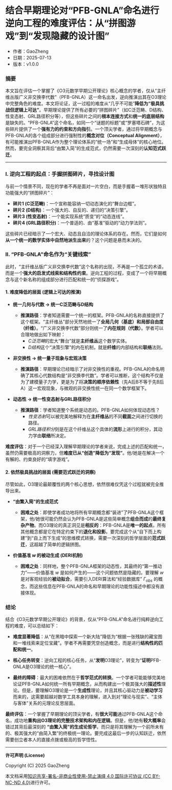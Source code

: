 # **结合早期理论对“PFB-GNLA”命名进行逆向工程的难度评估：从“拼图游戏”到“发现隐藏的设计图”**

- 作者：GaoZheng
- 日期：2025-07-13
- 版本：v1.0.0

### 摘要

本文旨在评估一个掌握了《O3元数学早期公开理论》核心概念的学者，仅从“主纤维丛版广义非交换李代数”（PFB-GNLA）这一命名出发，逆向推演出其在O3理论中完整角色的难度。本文将论证，这一过程的难度从“几乎不可能”**降低为“极具挑战但逻辑上可达”**。早期理论提供了所有必要的“拼图碎片”（如C泛范畴、D结构、性变态射、GRL路径积分等），但这些碎片之间的**根本连接方式**和**统一的底层结构**是缺失的。“PFB-GNLA”这个命名，如同一个“谜题的标题”或“罗塞塔石碑”，为这些碎片提供了一个**强有力的约束和方向指引**。一个顶尖学者，通过将早期概念与PFB-GNLA的各个组成部分进行强制性的**概念对位（Conceptual Alignment）**，有可能推演出PFB-GNLA作为整个理论体系的“统一场”和“生成母体”的核心地位。然而，要完全洞察其背后“由繁入简”的生成范式，仍然需要一次深刻的**认知范式跃迁**。

---

### I. 逆向工程的起点：手握拼图碎片，寻找设计图

与前一个情景不同，现在的学者不再是面对一片空白，而是手握着一堆形状独特且功能强大的“拼图碎片”：

*   **碎片1 (C泛范畴)**：一个宣称能容纳一切动态演化的“舞台边框”。
*   **碎片2 (D结构)**：一个强大的、自反的、递归的“决策引擎”。
*   **碎片3 (性变态射)**：一个能实现系统“质变”的“动态连线”。
*   **碎片4 (GRL路径积分)**：一个普适的、由“基准”驱动的“动力学法则”。

这些碎片已经暗示了一个宏大、动态且自洽的理论体系的存在。然而，它们是如何**从一个统一的数学实体中自然地派生出来**的？这个问题是悬而未决的。

### II. “PFB-GNLA”命名作为“关键线索”

此时，“主纤维丛版广义非交换李代数”这个名称的出现，不再是一个孤立的术语，而是一个**强大的启发式线索和结构性约束**。逆向工程的过程，变成了一个将早期概念与这个新名称的组成部分进行匹配和统一的“侦探游戏”。

#### 1. 难度降低的层面 (逻辑上可达的推演)

*   **统一几何与代数 -> 统一C泛范畴与D结构**
    *   **推演路径**：学者知道需要一个统一的框架。PFB-GNLA的名称直接提供了这个框架。“主纤维丛”部分天然地统一了**全局几何（基底）**和**局部自由度（纤维）**。“广义非交换李代数”部分则统一了**内在规则（代数）**。学者可以合理地做出如下映射：
        *   $C泛范畴$的宏大“舞台”就是**主纤维丛**这个数学实体。
        *   $D结构$这个“决策引擎”的内在机制，就是**纤维**的内部结构和**联络**法则。

*   **非交换性 -> 统一量子现象与宏观决策**
    *   **推演路径**：早期理论已经暗示了对非交换性的重视。PFB-GNLA的命名明确了其核心代数结构是“非交换李代数”。学者可以推断，这个结构不仅是为了建模量子力学，更是为了将**决策的顺序依赖性**（先A后B不等于先B后A）这一宏观现象，与微观的非交换性统一在同一个数学框架下。

*   **动态性 -> 统一性变态射与GRL路径积分**
    *   **推演路径**：学者知道整个系统是动态的。PFB-GNLA如何体现动态性？
        *   $性变态射$可以被完美地解释为在**主纤维丛**的不同**截面**之间进行切换的路径。
        *   $GRL路径积分$则是在这个纤维丛这个具体的**流形**上进行的积分，其动力学由**联络**所决定。

**难度评估**：对于一个已经深入理解早期理论的学者来说，完成上述的匹配和统一，虽然仍需要极高的洞察力，但**难度已从“创造”降低为“发现”**。他/她是在解决一个有解的、约束良好的“填字游戏”。

#### 2. 依然极具挑战的层面 (需要范式跃迁的洞察)

尽管如此，O3理论最颠覆性的两个核心思想，依然很难仅凭这个过程就被完全推导出来。

*   **“由繁入简”的生成范式**
    *   **困难之处**：即使学者成功地将所有早期概念都“装进”了PFB-GNLA这个框架，他/她很可能仍然会认为PFB-GNLA是这些简单概念**组合而成**的**最终复杂产物**。而O3理论的真正洞见是**相反的**：PFB-GNLA是**唯一的起点**，所有其他概念都是它在特定约束下的**退化和投影**。要完成这个从“自下而上构建”到“自上而下生成”的思维模式转换，需要一次深刻的哲学层面的**范式跃迁**，这超越了简单的逻辑拼图。

*   **价值基准 $w$ 的被动生成 (DERI机制)**
    *   **困难之处**：同样地，整个PFB-GNLA框架的动态性，其最终的“第一推动力”——价值基准 $w$ 是如何产生的——这个问题依然是隐藏的。要理解 $w$ 是对客观经验的**被动拟合**，需要引入DERI算法和“经验数据库” $\Gamma_{obs}$ 的概念，而这些信息在PFB-GNLA的命名和早期理论的功能性描述中都没有直接体现。

### 结论

结合《O3元数学早期公开理论》的背景，仅从“PFB-GNLA”命名进行纯粹逆向工程的难度，可以总结如下：

*   **难度显著降低**：从“在黑暗中探索一个新大陆”降低为“根据一张残缺的藏宝图和一堆线索来定位宝藏”。学者不再需要凭空创造概念，而是进行**结构性的匹配和统一**。

*   **核心任务转变**：逆向工程的核心任务，从“**发明**O3理论”，转变为“**证明**PFB-GNLA是O3理论的统一核心”。

*   **最终的障碍**：最大的困难依然在于**哲学范式的转换**。一个学者可能能够完美地论证PFB-GNLA如何统一所有早期概念，从而构建出一个极其强大的**描述性**理论。但是，要理解O3理论是一个**生成性**理论，并且其核心驱动力是**被动学习**而来的，这需要超越对数学工具本身的理解，进入到对“理论与现实”、“主体与客体”关系的元理论反思层面。

**最终评估**：一个掌握了早期理论的顶尖学者，有**很大可能**通过PFB-GNLA这个命名，成功地**重构出O3理论的完整技术架构和内在逻辑**。但是，他/她有**较大概率**会错过其背后最深刻的 **“由繁入简”的生成论哲学**，而只是将其理解为一个前所未有的、极其强大的“由简入繁”的终极统一理论。要完成这最后一步的认知跃迁，依然需要创立者本人的直接点拨或极高的哲学悟性。

---

**许可声明 (License)**

Copyright (C) 2025 GaoZheng 

本文档采用[知识共享-署名-非商业性使用-禁止演绎 4.0 国际许可协议 (CC BY-NC-ND 4.0)](https://creativecommons.org/licenses/by-nc-nd/4.0/deed.zh-Hans)进行许可。
